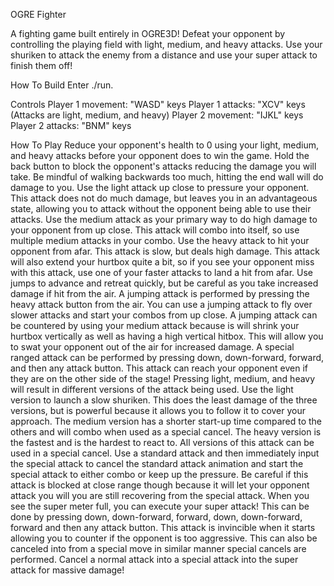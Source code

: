 OGRE Fighter

A fighting game built entirely in OGRE3D!
Defeat your opponent by controlling the playing
field with light, medium, and heavy attacks. Use
your shuriken to attack the enemy from a distance
and use your super attack to finish them off!

How To Build
Enter ./run.

Controls
Player 1 movement: "WASD" keys
Player 1 attacks: "XCV" keys
(Attacks are light, medium, and heavy)
Player 2 movement: "IJKL" keys
Player 2 attacks: "BNM" keys

How To Play
Reduce your opponent's health to 0 using your
light, medium, and heavy attacks before
your opponent does to win the game. Hold the back
button to block the opponent's attacks reducing
the damage you will take. Be mindful of walking
backwards too much, hitting the end wall
will do damage to you. Use the light attack
up close to pressure your opponent. This
attack does not do much damage, but leaves
you in an advantageous state, allowing you
to attack without the opponent being able to use
their attacks. Use the medium attack as your
primary way to do high damage to your
opponent from up close. This attack will combo
into itself, so use multiple medium attacks in
your combo. Use the heavy attack to hit your
opponent from afar. This attack is slow, but
deals high damage. This attack will also extend
your hurtbox quite a bit, so if you see your opponent
miss with this attack, use one of your faster attacks
to land a hit from afar. Use jumps to advance and 
retreat quickly, but be careful as you take
increased damage if hit from the air. A jumping
attack is performed by pressing the heavy attack
button from the air. You can use a jumping attack
to fly over slower attacks and start your combos
from up close. A jumping attack can be countered
by using your medium attack because is will shrink
your hurtbox vertically as well as having a high
vertical hitbox. This will allow you to swat your
opponent out of the air for increased damage.
A special ranged attack can be performed by pressing
down, down-forward, forward, and then any attack
button. This attack can reach your opponent even
if they are on the other side of the stage! Pressing
light, medium, and heavy will result in different
versions of the attack being used. Use the light
version to launch a slow shuriken. This does the
least damage of the three versions, but is powerful
because it allows you to follow it to cover your
approach. The medium version has a shorter start-up
time compared to the others and will combo when used
as a special cancel. The heavy version is the fastest
and is the hardest to react to. All versions of this
attack can be used in a special cancel. Use a standard
attack and then immediately input the special attack
to cancel the standard attack animation and start
the special attack to either combo or keep up the
pressure. Be careful if this attack is blocked at
close range though because it will let your opponent
attack you will you are still recovering from the
special attack. When you see the super meter full,
you can execute your super attack! This can be
done by pressing down, down-forward, forward, down,
down-forward, forward and then any attack button.
This attack is invincible when it starts allowing
you to counter if the opponent is too aggressive.
This can also be canceled into from a special move
in similar manner special cancels are performed.
Cancel a normal attack into a special attack into
the super attack for massive damage!

